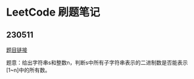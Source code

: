 # LeetCode 刷题笔记

## 230511

[题目链接](https://leetcode.cn/problems/binary-string-with-substrings-representing-1-to-n/)

题意：给出字符串s和整数n，判断s中所有子字符串表示的二进制数是否能表示[1~n]中的所有数。

